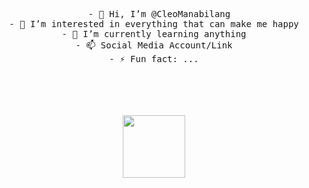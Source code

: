 <div align="center">
<pre>
  - 👋 Hi, I’m @CleoManabilang
- 👀 I’m interested in everything that can make me happy
- 🌱 I’m currently learning anything
- 📫 Social Media Account/Link
- ⚡ Fun fact: ...
</pre>
<!---
CleoManabilang/CleoManabilang is a ✨ special ✨ repository because its README.md (this file) appears on your GitHub profile.
You can click the Preview link to take a look at your changes.
--->
<br><br>
<br><br>
  <style>
    img.animated-gif{
  width: 100px;
  height: auto;
}
  </style>
<img class="animated-gif" src="https://media.giphy.com/media/Wq6DnHvHchrTG/giphy.gif">

<br><br><br>
<br><br><br>
</div>
